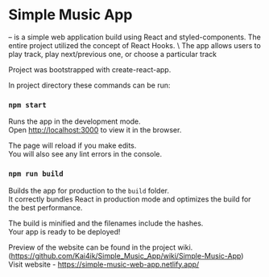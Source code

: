 # Simple Music App 
– is a simple web application build using React and styled-components. The entire project utilized the concept of React Hooks. \ 
The app allows users to play track, play next/previous one, or choose a particular track 

Project was bootstrapped with create-react-app.

In project directory these commands can be run:

### `npm start`

Runs the app in the development mode.\
Open [http://localhost:3000](http://localhost:3000) to view it in the browser.

The page will reload if you make edits.\
You will also see any lint errors in the console.

### `npm run build`

Builds the app for production to the `build` folder.\
It correctly bundles React in production mode and optimizes the build for the best performance.

The build is minified and the filenames include the hashes.\
Your app is ready to be deployed!

Preview of the website can be found in the project wiki. (https://github.com/Kai4ik/Simple_Music_App/wiki/Simple-Music-App) \
Visit website - https://simple-music-web-app.netlify.app/
